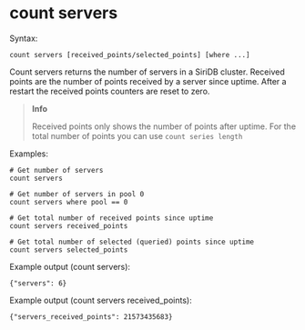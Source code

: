 count servers
=============

Syntax:

	count servers [received_points/selected_points] [where ...]

Count servers returns the number of servers in a SiriDB cluster.
Received points are the number of points received by a server since uptime.
After a restart the received points counters are reset to zero.


>**Info**
>
>Received points only shows the number of points after uptime. For the total
>number of points you can use `count series length`

Examples:

	# Get number of servers
	count servers

	# Get number of servers in pool 0
	count servers where pool == 0

	# Get total number of received points since uptime
	count servers received_points

	# Get total number of selected (queried) points since uptime
	count servers selected_points

Example output (count servers):

	{"servers": 6}

Example output (count servers received_points):

    {"servers_received_points": 21573435683}
